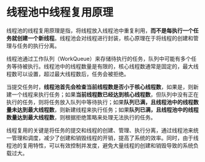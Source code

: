 # 线程池中线程复用原理

线程池的线程复用原理是指，将线程放入线程池中重复利用，**而不是每执行一个任务就创建一个新线程**。线程池会对线程进行封装，核心原理在于将线程的创建和管理与任务的执行分离。

线程池通过工作队列（WorkQueue）来存储待执行的任务，队列中可能有多个任务等待被执行。线程池中的线程数量是有限的，核心线程数通常是固定的，最大线程数可以设置，超过最大线程数后，任务会被拒绝。

当提交任务时，**线程池首先会检查当前线程数是否小于核心线程数**，如果是，则新建一个线程来执行任务；如果**当前线程数已经达到核心线程数**，但队列中没有正在执行的任务，则将任务放入队列中等待执行；如果**队列已满，且线程池中的线程数量未达到最大线程数**，则新建线程来执行任务；如果**队列已满，且线程池中的线程数量达到最大线程数**，则根据拒绝策略来处理无法执行的任务。

线程复用的关键是将任务的提交和线程的创建、管理、执行分离，通过线程池来统一管理和调度，减少了创建和销毁线程的开销，提高了系统的效率。同时，由于线程池的复用特性，可以有效控制并发度，避免大量线程的创建和销毁导致的系统负载过大。
